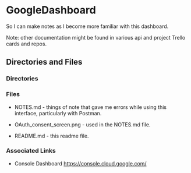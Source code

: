 # GoogleDashboard

So I can make notes as I become more familiar with this dashboard.

Note: other documentation might be found in various api and project Trello cards and repos.

## Directories and Files

### Directories

### Files

* NOTES.md - things of note that gave me errors while using this interface, particularly with Postman.

* OAuth_consent_screen.png - used in the NOTES.md file.

* README.md - this readme file.

### Associated Links

* Console Dashboard
https://console.cloud.google.com/